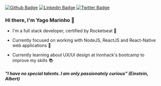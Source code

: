 [![Github Badge](https://img.shields.io/badge/-Github-000?style=flat-square&logo=Github&logoColor=white&link=https://github.com/yagomarinho)](https://github.com/yagomarinho)
[![Linkedin Badge](https://img.shields.io/badge/-LinkedIn-blue?style=flat-square&logo=Linkedin&logoColor=white&link=https://www.linkedin.com/in/yago-marinho/)](https://www.linkedin.com/in/yago-marinho/)
[![Twitter Badge](https://img.shields.io/badge/-Twitter-1ca0f1?style=flat-square&labelColor=1ca0f1&logo=twitter&logoColor=white&link=https://twitter.com/marinho_rj2)](https://twitter.com/marinho_rj2)

### Hi there, I'm Yago Marinho 👋

* I'm a full stack developer, certified by Rocketseat :purple_heart:  

* Currently focused on working with NodeJS, ReactJS and React-Native web applications :dart:  

* Currently learning about UX/UI design at Ironhack's bootcamp to improve my skills :books:  

##### *"I have no special talents. I am only passionately curious"* (Einstein, Albert)
<!--
**yagomarinho/yagomarinho** is a ✨ _special_ ✨ repository because its `README.md` (this file) appears on your GitHub profile.

Here are some ideas to get you started:

- 🔭 I’m currently working on ...
- 🌱 I’m currently learning ...
- 👯 I’m looking to collaborate on ...
- 🤔 I’m looking for help with ...
- 💬 Ask me about ...
- 📫 How to reach me: ...
- 😄 Pronouns: ...
- ⚡ Fun fact: ...
-->
